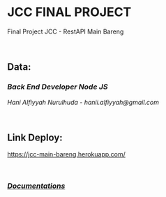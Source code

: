 # JCC FINAL PROJECT

Final Project JCC - RestAPI Main Bareng

<br/>

## Data:

_<h3>Back End Developer Node JS</h3>_

_Hani Alfiyyah Nurulhuda - hanii.alfiyyah@gmail.com_

<br/>

## Link Deploy:

https://jcc-main-bareng.herokuapp.com/

<br />

### _<a href='https://jcc-main-bareng.herokuapp.com/docs'>Documentations</a>_
